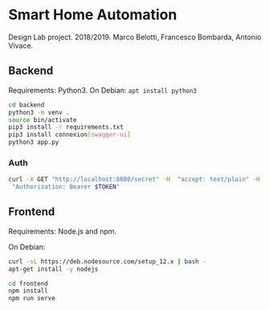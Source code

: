 # Smart Home Automation

Design Lab project. 2018/2019. Marco Belotti, Francesco Bombarda, Antonio Vivace.

## Backend

Requirements: Python3. On Debian: `apt install python3`

```bash
cd backend
python3 -m venv .
source bin/activate
pip3 install -r requirements.txt
pip3 install connexion[swagger-ui]
python3 app.py
```

### Auth
```bash
curl -X GET "http://localhost:8080/secret" -H  "accept: text/plain" -H
 "Authorization: Bearer $TOKEN"
```

## Frontend

Requirements: Node.js and npm. 

On Debian:
```bash
curl -sL https://deb.nodesource.com/setup_12.x | bash -
apt-get install -y nodejs
```

```bash
cd frontend
npm install
npm run serve
```